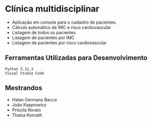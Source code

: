 # Clínica multidisciplinar

- Aplicação em console para o cadastro de pacientes.
- Cálculo automático de IMC e risco cardiovascular
- Listagem de todos os pacientes
- Listagem de pacientes por IMC
- Listagem de pacientes por risco cardiovascular

## **Ferramentas Utilizadas para Desenvolvimento**

```
Python 3.12.3
Visual Studio Code
```

## **Mestrandos**
- Halan Germano Bacca
- João Kasprowicz
- Priscila Rorato
- Thaísa Konrath
